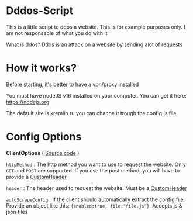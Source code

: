 # Dddos-Script
This is a little script to ddos a website. This is for example purposes only. I am not responsable of what you do with it

What is ddos? Ddos is an attack on a website by sending alot of requests

# How it works?

Before starting, it's better to have a vpn/proxy installed

You must have nodeJS v16 installed on your computer. You can get it here: https://nodejs.org

The default site is kremlin.ru you can change it trough the config.js file. 

# Config Options

**ClientOptions** ( [Source code](https://github.com/pauldb09/Dddos-Example/blob/main/constants/ClientOptions.js) )

`httpMethod` : The http method you want to use to request the website. Only `GET` and `POST` are supported. If you use the post method, you will have to provide a [CustomHeader](https://github.com/pauldb09/Dddos-Example/blob/main/constants/CustomHeader.js)

`header` : The header used to request the website. Must be a [CustomHeader](https://github.com/pauldb09/Dddos-Example/blob/main/constants/CustomHeader.js)

`autoScrapeConfig` : If the client should automatically extract the config file. Provide an object like this: `{enabled:true, file:"file.js"}`. Accepts js & json files

